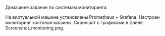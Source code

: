 Домашнее задание по системам мониторинга.

На виртуальной машине установлены Prometheus + Grafana.
Настроен мониторинг хостовой машины. Скриншот с графиками в файле Screenshot_monitoring.png.
